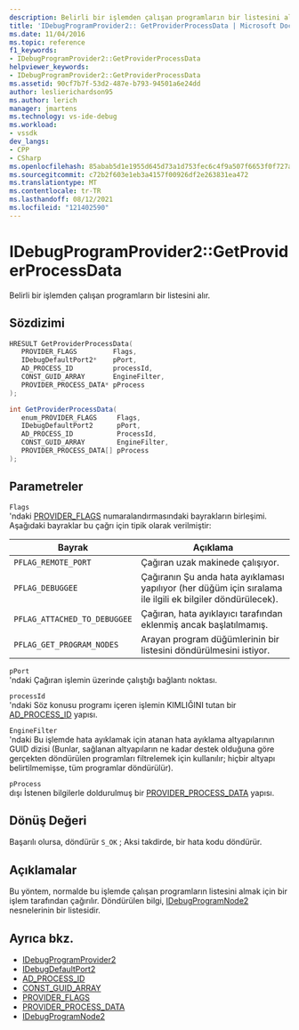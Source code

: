```yaml
---
description: Belirli bir işlemden çalışan programların bir listesini alır.
title: 'IDebugProgramProvider2:: GetProviderProcessData | Microsoft Docs'
ms.date: 11/04/2016
ms.topic: reference
f1_keywords:
- IDebugProgramProvider2::GetProviderProcessData
helpviewer_keywords:
- IDebugProgramProvider2::GetProviderProcessData
ms.assetid: 90cf7b7f-53d2-487e-b793-94501a6e24dd
author: leslierichardson95
ms.author: lerich
manager: jmartens
ms.technology: vs-ide-debug
ms.workload:
- vssdk
dev_langs:
- CPP
- CSharp
ms.openlocfilehash: 85abab5d1e1955d645d73a1d753fec6c4f9a507f6653f0f727a9f39cfb17d7b2
ms.sourcegitcommit: c72b2f603e1eb3a4157f00926df2e263831ea472
ms.translationtype: MT
ms.contentlocale: tr-TR
ms.lasthandoff: 08/12/2021
ms.locfileid: "121402590"
---
```

# <a name="idebugprogramprovider2getproviderprocessdata"></a>IDebugProgramProvider2::GetProviderProcessData
Belirli bir işlemden çalışan programların bir listesini alır.

## <a name="syntax"></a>Sözdizimi

```cpp
HRESULT GetProviderProcessData(
   PROVIDER_FLAGS         Flags,
   IDebugDefaultPort2*    pPort,
   AD_PROCESS_ID          processId,
   CONST_GUID_ARRAY       EngineFilter,
   PROVIDER_PROCESS_DATA* pProcess
);
```

```csharp
int GetProviderProcessData(
   enum_PROVIDER_FLAGS     Flags,
   IDebugDefaultPort2      pPort,
   AD_PROCESS_ID           ProcessId,
   CONST_GUID_ARRAY        EngineFilter,
   PROVIDER_PROCESS_DATA[] pProcess
);
```

## <a name="parameters"></a>Parametreler
`Flags`\
'ndaki [PROVIDER_FLAGS](../../../extensibility/debugger/reference/provider-flags.md) numaralandırmasındaki bayrakların birleşimi. Aşağıdaki bayraklar bu çağrı için tipik olarak verilmiştir:

|Bayrak|Açıklama|
|----------|-----------------|
|`PFLAG_REMOTE_PORT`|Çağıran uzak makinede çalışıyor.|
|`PFLAG_DEBUGGEE`|Çağıranın Şu anda hata ayıklaması yapılıyor (her düğüm için sıralama ile ilgili ek bilgiler döndürülecek).|
|`PFLAG_ATTACHED_TO_DEBUGGEE`|Çağıran, hata ayıklayıcı tarafından eklenmiş ancak başlatılmamış.|
|`PFLAG_GET_PROGRAM_NODES`|Arayan program düğümlerinin bir listesini döndürülmesini istiyor.|

`pPort`\
'ndaki Çağıran işlemin üzerinde çalıştığı bağlantı noktası.

`processId`\
'ndaki Söz konusu programı içeren işlemin KIMLIĞINI tutan bir [AD_PROCESS_ID](../../../extensibility/debugger/reference/ad-process-id.md) yapısı.

`EngineFilter`\
'ndaki Bu işlemde hata ayıklamak için atanan hata ayıklama altyapılarının GUID dizisi (Bunlar, sağlanan altyapıların ne kadar destek olduğuna göre gerçekten döndürülen programları filtrelemek için kullanılır; hiçbir altyapı belirtilmemişse, tüm programlar döndürülür).

`pProcess`\
dışı İstenen bilgilerle doldurulmuş bir [PROVIDER_PROCESS_DATA](../../../extensibility/debugger/reference/provider-process-data.md) yapısı.

## <a name="return-value"></a>Dönüş Değeri
 Başarılı olursa, döndürür `S_OK` ; Aksi takdirde, bir hata kodu döndürür.

## <a name="remarks"></a>Açıklamalar
 Bu yöntem, normalde bu işlemde çalışan programların listesini almak için bir işlem tarafından çağırılır. Döndürülen bilgi, [IDebugProgramNode2](../../../extensibility/debugger/reference/idebugprogramnode2.md) nesnelerinin bir listesidir.

## <a name="see-also"></a>Ayrıca bkz.
- [IDebugProgramProvider2](../../../extensibility/debugger/reference/idebugprogramprovider2.md)
- [IDebugDefaultPort2](../../../extensibility/debugger/reference/idebugdefaultport2.md)
- [AD_PROCESS_ID](../../../extensibility/debugger/reference/ad-process-id.md)
- [CONST_GUID_ARRAY](../../../extensibility/debugger/reference/const-guid-array.md)
- [PROVIDER_FLAGS](../../../extensibility/debugger/reference/provider-flags.md)
- [PROVIDER_PROCESS_DATA](../../../extensibility/debugger/reference/provider-process-data.md)
- [IDebugProgramNode2](../../../extensibility/debugger/reference/idebugprogramnode2.md)
